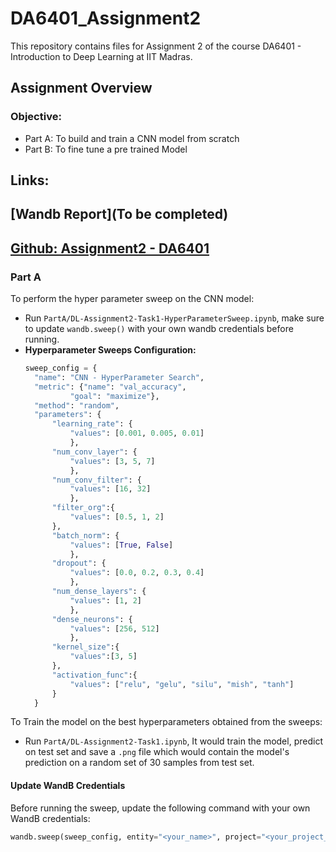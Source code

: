 # DA6401_Assignment2
This repository contains files for Assignment 2 of the course DA6401 - Introduction to Deep Learning at IIT Madras.

## Assignment Overview  
### Objective:
- Part A: To build and train a CNN model from scratch
- Part B: To fine tune a pre trained Model

## Links:

## [Wandb Report](To be completed)

## [Github: Assignment2 - DA6401](https://github.com/MANOJKUMAR-CM/DA6401_Assignment2)

### Part A
To perform the hyper parameter sweep on the CNN model:
- Run `PartA/DL-Assignment2-Task1-HyperParameterSweep.ipynb`, make sure to update `wandb.sweep()` with your own wandb credentials before running.
- **Hyperparameter Sweeps Configuration:**
  ``` python
  sweep_config = {
    "name": "CNN - HyperParameter Search",
    "metric": {"name": "val_accuracy", 
            "goal": "maximize"},
    "method": "random",
    "parameters": {
        "learning_rate": {
            "values": [0.001, 0.005, 0.01]
            },
        "num_conv_layer": {
            "values": [3, 5, 7]
            },
        "num_conv_filter": {
            "values": [16, 32]
            },
        "filter_org":{
            "values": [0.5, 1, 2]
        },
        "batch_norm": {
            "values": [True, False]
            },
        "dropout": {
            "values": [0.0, 0.2, 0.3, 0.4]
            },
        "num_dense_layers": {
            "values": [1, 2]
            },
        "dense_neurons": {
            "values": [256, 512]
            },
        "kernel_size":{
            "values":[3, 5]
        },
        "activation_func":{
            "values": ["relu", "gelu", "silu", "mish", "tanh"]
        }
    }

  ```

To Train the model on the best hyperparameters obtained from the sweeps:
- Run `PartA/DL-Assignment2-Task1.ipynb`, It would train the model, predict on test set and save a `.png` file which would contain the model's prediction on a random set of 30 samples from test set.
  
#### Update WandB Credentials  
Before running the sweep, update the following command with your own WandB credentials:  

```python
wandb.sweep(sweep_config, entity="<your_name>", project="<your_project_name>")
```
